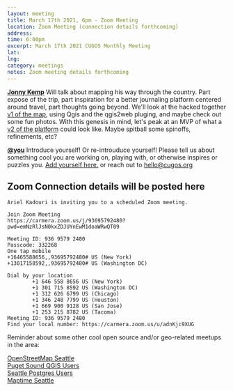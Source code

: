 ```yaml
---
layout: meeting
title: March 17th 2021, 6pm - Zoom Meeting
location: Zoom Meeting (connection details forthcoming)
address:
time: 6:00pm
excerpt: March 17th 2021 CUGOS Monthly Meeting
lat:
lng:
category: meetings
notes: Zoom meeting details forthcoming
---
```


**[Jonny Kemp](https://github.com/clubkemp)** Will talk about mapping his way through the country. Part expose of the trip, part inspiration for a better journaling platform centered around travel, part thoughts going beyond. We'll look at the hacked together [v1 of the map](https://clubkemp.com/travelmap/#5/40.234/-94.517), using Qgis and the qgis2web pluging,  and maybe check out some fun photos. With this genesis in mind, let's peak at an MVP of what a [v2 of the platform](https://wandir-front.herokuapp.com/7/dashboard) could look like. Maybe spitball some spinoffs, refinements, etc?

**[@you](http://cugos.org/people/)** Introduce yourself! Or re-introuduce yourself! Please tell us about something cool you are working on, playing with, or otherwise inspires or puzzles you. [Add yourself here.](https://github.com/cugos/cugos.github.com/blob/master/meetings/_posts/2020-11-18-cugos_monthly.md) or reach out to hello@cugos.org


## Zoom Connection details will be posted here

```
Ariel Kadouri is inviting you to a scheduled Zoom meeting.

Join Zoom Meeting
https://carmera.zoom.us/j/93695792480?pwd=emNzRlJsN0kxZDJUYnEwM1doaWRwQT09

Meeting ID: 936 9579 2480
Passcode: 332268
One tap mobile
+16465588656,,93695792480# US (New York)
+13017158592,,93695792480# US (Washington DC)

Dial by your location
        +1 646 558 8656 US (New York)
        +1 301 715 8592 US (Washington DC)
        +1 312 626 6799 US (Chicago)
        +1 346 248 7799 US (Houston)
        +1 669 900 9128 US (San Jose)
        +1 253 215 8782 US (Tacoma)
Meeting ID: 936 9579 2480
Find your local number: https://carmera.zoom.us/u/adnKjc9XUG
```


Reminder about some other cool open source and/or geo-related meetups in the area:

[OpenStreetMap Seattle](https://www.meetup.com/OpenStreetMap-Seattle/)  
[Puget Sound QGIS Users](https://www.meetup.com/Puget-Sound-QGIS-Users-Group/)  
[Seattle Postgres Users](https://www.meetup.com/Seattle-Postgres/)  
[Maptime Seattle](https://www.meetup.com/MaptimeSEA/)
